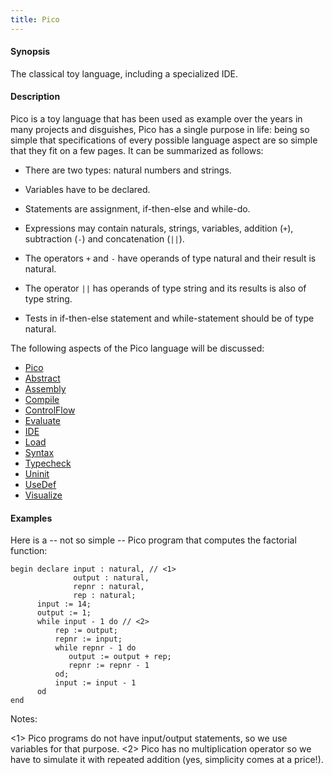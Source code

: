 ```yaml
---
title: Pico
---
```


#### Synopsis

The classical toy language, including a specialized IDE.

#### Description

Pico is a toy language that has been used as example over the years in many projects and disguishes,
Pico has a single purpose in life: being so simple that specifications of every possible language aspect are so simple that they fit on a few pages. It can be summarized as follows:

*  There are two types: natural numbers and strings.

*  Variables have to be declared.

*  Statements are assignment, if-then-else and while-do.

*  Expressions may contain naturals, strings, variables, addition (`+`), subtraction (`-`) and concatenation (`||`).

*  The operators `+` and `-` have operands of type natural and their result is natural.

*  The operator `||` has operands of type string and its results is also of type string.

*  Tests in if-then-else statement and while-statement should be of type natural.


The following aspects of the Pico language will be discussed:

* [Pico](../../../Recipes/Languages/Pico)
* [Abstract](../../../Recipes/Languages/Pico/Abstract)
* [Assembly](../../../Recipes/Languages/Pico/Assembly)
* [Compile](../../../Recipes/Languages/Pico/Compile)
* [ControlFlow](../../../Recipes/Languages/Pico/ControlFlow)
* [Evaluate](../../../Recipes/Languages/Pico/Evaluate)
* [IDE](../../../Recipes/Languages/Pico/IDE)
* [Load](../../../Recipes/Languages/Pico/Load)
* [Syntax](../../../Recipes/Languages/Pico/Syntax)
* [Typecheck](../../../Recipes/Languages/Pico/Typecheck)
* [Uninit](../../../Recipes/Languages/Pico/Uninit)
* [UseDef](../../../Recipes/Languages/Pico/UseDef)
* [Visualize](../../../Recipes/Languages/Pico/Visualize)

#### Examples

Here is a -- not so simple -- Pico program that computes the factorial function:


```rascal
begin declare input : natural, // <1>
              output : natural,           
              repnr : natural,
              rep : natural;
      input := 14;
      output := 1;
      while input - 1 do // <2>
          rep := output;
          repnr := input;
          while repnr - 1 do
             output := output + rep;
             repnr := repnr - 1
          od;
          input := input - 1
      od
end
```

Notes:
	
<1> Pico programs do not have input/output statements, so we use variables for that purpose.
<2> Pico has no multiplication operator so we have to simulate it with repeated addition (yes, simplicity comes at a price!).




